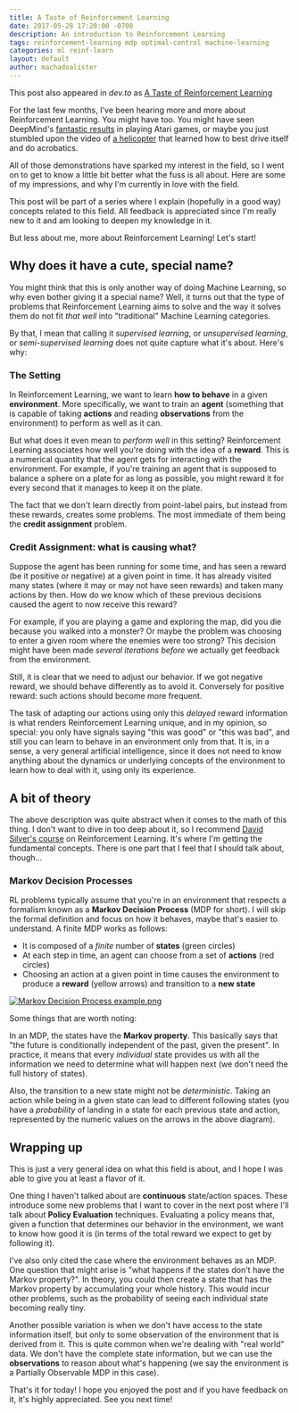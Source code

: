 ```yaml
---
title: A Taste of Reinforcement Learning
date: 2017-05-28 17:20:00 -0700
description: An introduction to Reinforcement Learning
tags: reinforcement-learning mdp optimal-control machine-learning
categories: ml reinf-learn
layout: default
author: machadoalister
---
```


This post also appeared in *dev.to* as [A Taste of Reinforcement Learning](https://dev.to/amreis/a-taste-of-reinforcement-learning)

For the last few months, I've been hearing more and more about Reinforcement Learning. You might have too. You might have seen DeepMind's [fantastic results](https://youtu.be/V1eYniJ0Rnk) in playing Atari games, or maybe you just stumbled upon the video of [a helicopter](https://www.youtube.com/watch?v=VCdxqn0fcnE) that learned how to best drive itself and do acrobatics.

All of those demonstrations have sparked my interest in the field, so I went on to get to know a little bit better what the fuss is all about. Here are some of my impressions, and why I'm currently in love with the field.

This post will be part of a series where I explain (hopefully in a good way) concepts related to this field. All feedback is appreciated since I'm really new to it and am looking to deepen my knowledge in it.

But less about me, more about Reinforcement Learning! Let's start!

## Why does it have a cute, special name?

You might think that this is only another way of doing Machine Learning, so why even bother giving it a special name? Well, it turns out that the type of problems that Reinforcement Learning aims to solve and the way it solves them do not fit _that well_ into "traditional" Machine Learning categories.

By that, I mean that calling it _supervised learning_, or _unsupervised learning_, or _semi-supervised learning_ does not quite capture what it's about. Here's why:

### The Setting

In Reinforcement Learning, we want to learn **how to behave** in a given **environment**. More specifically, we want to train an **agent** (something that is capable of taking **actions** and reading **observations** from the environment) to perform as well as it can.

But what does it even mean to _perform well_ in this setting? Reinforcement Learning associates how well you're doing with the idea of a **reward**. This is a numerical quantity that the agent gets for interacting with the environment. For example, if you're training an agent that is supposed to balance a sphere on a plate for as long as possible, you might reward it for every second that it manages to keep it on the plate.

The fact that we don't learn directly from point-label pairs, but instead from these rewards, creates some problems. The most immediate of them being the **credit assignment** problem.

### Credit Assignment: what is causing what?

Suppose the agent has been running for some time, and has seen a reward (be it positive or negative) at a given point in time. It has already visited many states (where it may or may not have seen rewards) and taken many actions by then. How do we know which of these previous decisions caused the agent to now receive this reward?

For example, if you are playing a game and exploring the map, did you die because you walked into a monster? Or maybe the problem was choosing to enter a given room where the enemies were too strong? This decision might have been made _several iterations before_ we actually get feedback from the environment.

Still, it is clear that we need to adjust our behavior. If we got negative reward, we should behave differently as to avoid it. Conversely for positive reward: such actions should become more frequent.

The task of adapting our actions using only this _delayed_ reward information is what renders Reinforcement Learning unique, and in my opinion, so special: you only have signals saying "this was good" or "this was bad", and still you can learn to behave in an environment only from that. It is, in a sense, a very general artificial intelligence, since it does not need to know anything about the dynamics or underlying concepts of the environment to learn how to deal with
it, using only its experience.

## A bit of theory

The above description was quite abstract when it comes to the math of this thing. I don't want to dive in too deep about it, so I recommend [David Silver's course](http://www0.cs.ucl.ac.uk/staff/d.silver/web/Teaching.html) on Reinforcement Learning. It's where I'm getting the fundamental concepts. There is one part that I feel that I should talk about, though...

### Markov Decision Processes

RL problems typically assume that you're in an environment that respects a formalism known as a **Markov Decision Process** (MDP for short). I will skip the formal definition and focus on how it behaves, maybe that's easier to understand. A finite MDP works as follows:

* It is composed of a _finite_ number of **states** (green circles)
* At each step in time, an agent can choose from a set of **actions** (red circles)
* Choosing an action at a given point in time causes the environment to produce a **reward** (yellow arrows) and transition to a **new state**

<p><a href="https://commons.wikimedia.org/wiki/File:Markov_Decision_Process_example.png#/media/File:Markov_Decision_Process_example.png"><img src="https://upload.wikimedia.org/wikipedia/commons/2/21/Markov_Decision_Process_example.png" alt="Markov Decision Process example.png"></a>
</p>

Some things that are worth noting:

In an MDP, the states have the **Markov property**. This basically says that "the future is conditionally independent of the past, given the present". In practice, it means that every _individual_ state provides us with all the information we need to determine what will happen next (we don't need the full history of states).

Also, the transition to a new state might not be _deterministic_. Taking an action while being in a given state can lead to different following states (you have a _probability_ of landing in a state for each previous state and action, represented by the numeric values on the arrows in the above diagram).

## Wrapping up

This is just a very general idea on what this field is about, and I hope I was able to give you at least a flavor of it.

One thing I haven't talked about are **continuous** state/action spaces. These introduce some new problems that I want to cover in the next post where I'll talk about **Policy Evaluation** techniques. Evaluating a policy means that, given a function that determines our behavior in the environment, we want to know how good it is (in terms of the total reward we expect to get by following it).

I've also only cited the case where the environment behaves as an MDP. One question that might arise is "what happens if the states don't have the Markov property?". In theory, you could then create a state that has the Markov property by accumulating your whole history. This would incur other problems, such as the probability of seeing each individual state becoming really tiny.

Another possible variation is when we don't have access to the state information  itself, but only to some observation of the environment that is derived from it. This is quite common when we're dealing with "real world" data. We don't have the complete state information, but we can use the **observations** to reason about what's happening (we say the environment is a Partially Observable MDP in this case).

That's it for today! I hope you enjoyed the post and if you have feedback on it, it's highly appreciated. See you next time! 



